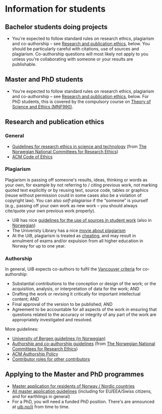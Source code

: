 # Information for students

## Bachelor students doing projects

* You're expected to follow standard rules on research ethics, plagiarism and co-authorship – see [Research and publication ethics](#research-and-publication-ethics), below. You should be particularly careful with citations, use of sources and plagiarism. Co-authorship questions will most likely not apply to you unless you're collaborating with someone or your results are publishable.

## Master and PhD students

* You're expected to follow standard rules on research ethics, plagiarism and co-authorship – see [Research and publication ethics](#research-and-publication-ethics), below. For PhD students, this is covered by the compulsory course on [Theory of Science and Ethics (MNF990)](http://www.uib.no/en/course/MNF990).


## Research and publication ethics

### General
* [Guidelines for research ethics in science and technology](https://www.etikkom.no/en/ethical-guidelines-for-research/guidelines-for-research-ethics-in-science-and-technology/summary/) (from [The Norwegian National Committees for Research Ethics](https://www.etikkom.no/en/))
* [ACM Code of Ethics](http://www.acm.org/about-acm/code-of-ethics)

### Plagiarism
Plagiarism is passing off someone's results, ideas, thinking or words as your own, for example by not referring to / citing previous work, not marking quoted text explicitly or by reusing text, source code, tables or graphics (reuse without permission could in some cases also be a violation of copyright law). You can also *self-plagiarise* if the “someone” is yourself (e.g., passing off your own work as new work – you should always cite/quote your own previous work properly).

* UiB has nice [guidelines for the use of sources in student work](http://www.uib.no/en/education/49058/use-sources-written-work) (also in [Norwegian](http://www.uib.no/student/49084/l%C3%A6r-deg-%C3%A5-bruke-kilder-riktig))
* The Univeristy Library has a nice [movie about plagiarism](http://www.uib.no/en/quality-in-studies/78186/movie-about-plagiarism-university-library)
* At the UiB, plagiarism is treated as [cheating](http://www.uib.no/en/quality-in-studies/77940/cheating-and-its-consequences), and may result in annulment of exams and/or expulsion from all higher education in Norway for up to one year.

### Authorship
In general, UiB expects co-authors to fulfil the [Vancouver criteria](http://www.icmje.org/recommendations/browse/roles-and-responsibilities/defining-the-role-of-authors-and-contributors.html) for co-authorship:

* Substantial contributions to the conception or design of the work; or the acquisition, analysis, or interpretation of data for the work; AND
* Drafting the work or revising it critically for important intellectual content; AND
* Final approval of the version to be published; AND
* Agreement to be accountable for all aspects of the work in ensuring that questions related to the accuracy or integrity of any part of the work are appropriately investigated and resolved. 

More guidelines:

* [University of Bergen guidelines (in Norwegian)](http://www.uib.no/foransatte/74279/medforfatterskap-og-etikk)
* [Authorship and co-authorship guidelines](https://www.etikkom.no/en/library/topics/authorship-and-co-authorship/co-authorship-in-mathematics-science-and-technology/) (from [The Norwegian National Committees for Research Ethics](https://www.etikkom.no/en/))
* [ACM Authorship Policy](http://www.acm.org/publications/policies/authorship)
* [Contributor roles for other contributors](http://dictionary.casrai.org/Contributor_Roles)

## Applying to the Master and PhD programmes

* [Master application for residents of Norway / Nordic countries](http://www.uib.no/en/matnat/54992/international-masters-degree-applicants-residing-norway)
* [All master application guidelines](http://www.uib.no/en/education/48766/how-apply-masters-degree) (including for EU/EEA/Swiss citizens, and for earthlings in general)
* For a PhD, you will need a funded PhD position. There's are announced at [uib.no/ii](http://uib.no/ii) from time to time.
